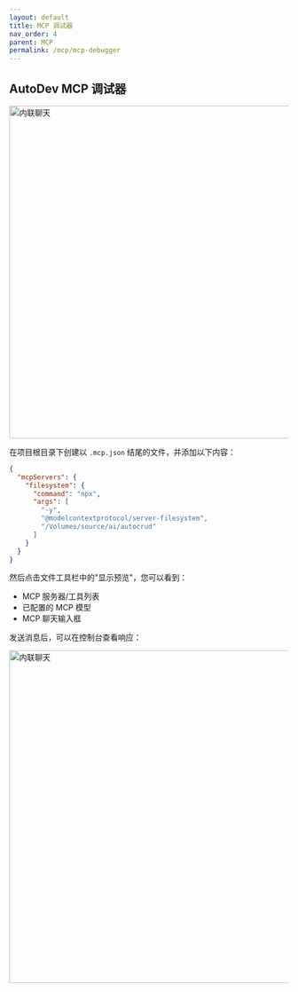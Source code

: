 ```yaml
---
layout: default
title: MCP 调试器
nav_order: 4
parent: MCP
permalink: /mcp/mcp-debugger
---
```


## AutoDev MCP 调试器

<img src="https://unitmesh.cc/auto-dev/mcp-debugger.png" alt="内联聊天" width="600px"/>

在项目根目录下创建以 `.mcp.json` 结尾的文件，并添加以下内容：

```json
{
  "mcpServers": {
    "filesystem": {
      "command": "npx",
      "args": [
        "-y",
        "@modelcontextprotocol/server-filesystem",
        "/Volumes/source/ai/autocrud"
      ]
    }
  }
}
```

然后点击文件工具栏中的"显示预览"，您可以看到：

- MCP 服务器/工具列表
- 已配置的 MCP 模型
- MCP 聊天输入框

发送消息后，可以在控制台查看响应：

<img src="https://unitmesh.cc/auto-dev/mcp-debugger-chat.png" alt="内联聊天" width="600px"/>

